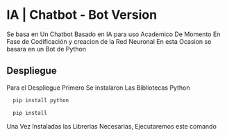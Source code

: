 # IA | Chatbot - Bot Version

Se basa en Un Chatbot Basado en IA para uso Academico
De Momento En Fase de Codificación y creacion de la Red Neuronal
En esta Ocasion se basara en un Bot de Python

## Despliegue

Para el Despliegue Primero Se instalaron Las Bibliotecas Python

```bash
  pip install python
```

```bash
  pip install 
```

Una Vez Instaladas las Librerias Necesarias, Ejecutaremos este comando